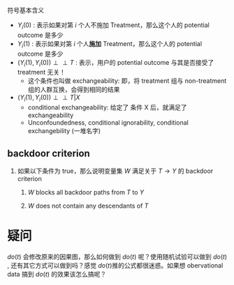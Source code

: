 符号基本含义

* $Y_i(0)$ : 表示如果对第 $i$ 个人不施加 Treatment，那么这个人的 potential outcome 是多少
* $Y_i(1)$ : 表示如果对第 $i$ 个人**施加** Treatment，那么这个人的 potential outcome 是多少
* $(Y_i(1), Y_i(0)) \perp\perp T$ : 表示，用户的 potential outcome 与其是否接受了 treatment 无关！
  * 这个条件也叫做 exchangeability: 即，将 treatment 组与 non-treatment 组的人群互换，会得到相同的结果
* $(Y_i(1), Y_i(0)) \perp\perp T | X$
  * conditional exchangeability: 给定了 条件 X 后，就满足了 exchangeability
  * Unconfoundedness, conditional ignorability, conditional exchangebility (一堆名字)

## backdoor criterion

1. 如果以下条件为 true，那么说明变量集 $W$ 满足关于 $T\rightarrow Y$ 的 backdoor criterion
   
   1. $W$ blocks all backdoor paths from $T$ to $Y$
   
   2. $W$ does not contain any descendants of $T$
   
   



# 疑问

$do(t)$ 会修改原来的因果图，那么如何做到 $do(t)$ 呢？使用随机试验可以做到 $do(t)$ , 还有其它方式可以做到吗？感觉 $do(t)$推的公式都很迷惑。如果想 obervational data 搞到 $do(t)$ 的效果该怎么搞呢？
